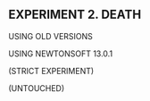 ## EXPERIMENT 2. DEATH

USING OLD VERSIONS

USING NEWTONSOFT 13.0.1

(STRICT EXPERIMENT)

(UNTOUCHED)
